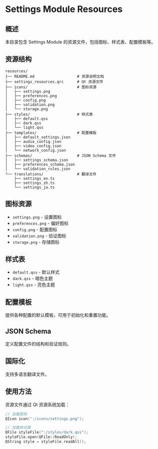 # Settings Module Resources

## 概述

本目录包含 Settings Module 的资源文件，包括图标、样式表、配置模板等。

## 资源结构

```
resources/
├── README.md                   # 资源说明文档
├── settings_resources.qrc      # Qt 资源文件
├── icons/                      # 图标资源
│   ├── settings.png
│   ├── preferences.png
│   ├── config.png
│   ├── validation.png
│   └── storage.png
├── styles/                     # 样式表
│   ├── default.qss
│   ├── dark.qss
│   └── light.qss
├── templates/                  # 配置模板
│   ├── default_settings.json
│   ├── audio_config.json
│   ├── video_config.json
│   └── network_config.json
├── schemas/                    # JSON Schema 文件
│   ├── settings_schema.json
│   ├── preferences_schema.json
│   └── validation_rules.json
└── translations/               # 翻译文件
    ├── settings_en.ts
    ├── settings_zh.ts
    └── settings_ja.ts
```

## 图标资源

- `settings.png` - 设置图标
- `preferences.png` - 偏好图标
- `config.png` - 配置图标
- `validation.png` - 验证图标
- `storage.png` - 存储图标

## 样式表

- `default.qss` - 默认样式
- `dark.qss` - 暗色主题
- `light.qss` - 亮色主题

## 配置模板

提供各种配置的默认模板，可用于初始化和重置功能。

## JSON Schema

定义配置文件的结构和验证规则。

## 国际化

支持多语言翻译文件。

## 使用方法

资源文件通过 Qt 资源系统加载：

```cpp
// 加载图标
QIcon icon(":/icons/settings.png");

// 加载样式表
QFile styleFile(":/styles/dark.qss");
styleFile.open(QFile::ReadOnly);
QString style = styleFile.readAll();
```
